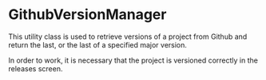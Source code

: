 
# GithubVersionManager

This utility class is used to retrieve versions of a project from Github and return the last, or the last of a specified major version.

In order to work, it is necessary that the project is versioned correctly in the releases screen.

